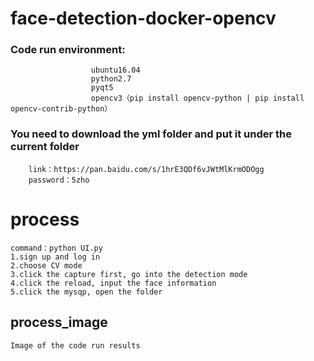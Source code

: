 # face-detection-docker-opencv
### Code run environment:
                      ubuntu16.04
                      python2.7 
                      pyqt5
                      opencv3（pip install opencv-python | pip install opencv-contrib-python）
### You need to download the yml folder and put it under the current folder
        link：https://pan.baidu.com/s/1hrE3QDf6vJWtMlKrmODOgg 
        password：5zho 

# process
    command：python UI.py
    1.sign up and log in
    2.choose CV mode
    3.click the capture first, go into the detection mode
    4.click the reload, input the face information
    5.click the mysqp, open the folder
    
## process_image
    Image of the code run results
    



